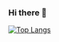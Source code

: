 ### Hi there 👋

<!--
**Wish-baek/Wish-baek** is a ✨ _special_ ✨ repository because its `README.md` (this file) appears on your GitHub profile.

Here are some ideas to get you started:

- 🔭 I’m currently working on ...
- 🌱 I’m currently learning ...
- 👯 I’m looking to collaborate on ...
- 🤔 I’m looking for help with ...
- 💬 Ask me about ...
- 📫 How to reach me: ...
- 😄 Pronouns: ...
- ⚡ Fun fact: ...
-->

[![Top Langs](https://github-readme-stats.vercel.app/api/top-langs/?username=Wish-baek)]([https://github.com/Wish-baek/Wish-baek/blob/master/README.md](https://github.com/Wish-baek/JAVA_Baekjoon))
